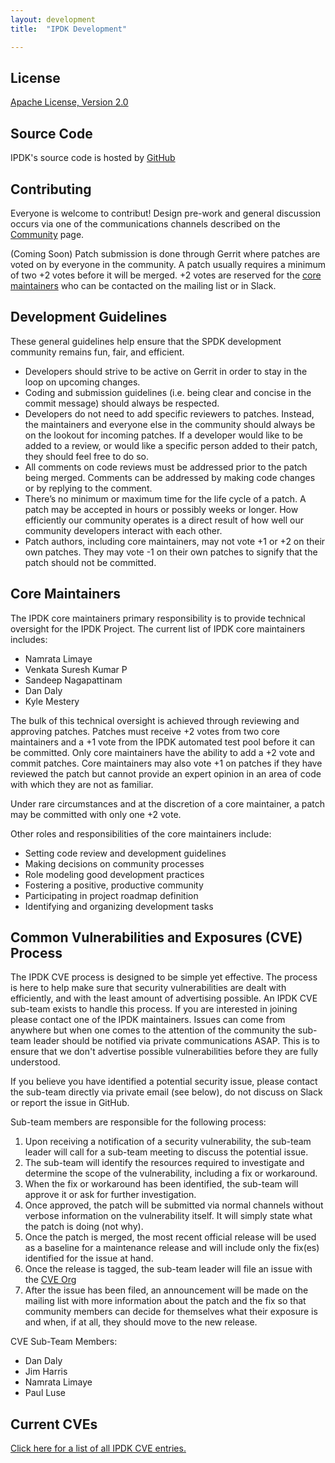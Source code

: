 ```yaml
---
layout: development
title:  "IPDK Development"

---
```


<a id="license"></a>
## License

<a href="https://www.apache.org/licenses/LICENSE-2.0"> Apache License, Version 2.0 </a>

<a id="source_code"></a>
## Source Code

IPDK's source code is hosted by [GitHub](https://github.com/ipdk-io)

<a id="contributing"></a>
## Contributing

Everyone is welcome to contribut! Design pre-work and general discussion occurs via one of the
communications channels described on the [Community](/community/) page.

(Coming Soon) Patch submission is done through Gerrit where patches are voted on by everyone in the community.
A patch usually requires a minimum of two +2 votes before it will be merged. +2 votes are reserved for
the [core maintainers](#core) who can be contacted on the mailing list or in Slack.

<a id="guidelines"></a>
## Development Guidelines

These general guidelines help ensure that the SPDK development community remains fun, fair, and efficient.

* Developers should strive to be active on Gerrit in order to stay in the loop on upcoming changes.
* Coding and submission guidelines (i.e. being clear and concise in the commit message) should always be respected.
* Developers do not need to add specific reviewers to patches. Instead, the maintainers and everyone else in the community
should always be on the lookout for incoming patches. If a developer would like to be added to a review, or would like
a specific person added to their patch, they should feel free to do so.
* All comments on code reviews must be addressed prior to the patch being merged. Comments can be addressed by making
code changes or by replying to the comment.
* There’s no minimum or maximum time for the life cycle of a patch. A patch may be accepted
in hours or possibly weeks or longer. How efficiently our community operates is a direct result of how well our
community developers interact with each other.
* Patch authors, including core maintainers, may not vote +1 or +2 on their own patches.  They may vote -1 on
their own patches to signify that the patch should not be committed.

<a id="core"></a>
## Core Maintainers

The IPDK core maintainers primary responsibility is to provide technical oversight for the IPDK Project.
The current list of IPDK core maintainers includes:

* Namrata Limaye
* Venkata Suresh Kumar P
* Sandeep Nagapattinam
* Dan Daly
* Kyle Mestery


The bulk of this technical oversight is achieved through reviewing and approving patches.  Patches
must receive +2 votes from two core maintainers and a +1 vote from the IPDK automated test pool before
it can be committed.  Only core maintainers have the ability to add a +2 vote and commit patches.  Core
maintainers may also vote +1 on patches if they have reviewed the patch but cannot provide an expert opinion
in an area of code with which they are not as familiar.

Under rare circumstances and at the discretion of a core maintainer, a patch may be committed with only one
+2 vote.

Other roles and responsibilities of the core maintainers include:

* Setting code review and development guidelines
* Making decisions on community processes
* Role modeling good development practices
* Fostering a positive, productive community
* Participating in project roadmap definition
* Identifying and organizing development tasks

<a id="cve"></a>
## Common Vulnerabilities and Exposures (CVE) Process

The IPDK CVE process is designed to be simple yet effective. The process is here to help make sure that security
vulnerabilities are dealt with efficiently, and with the least amount of advertising possible. An IPDK CVE sub-team
exists to handle this process. If you are interested in joining please contact one of the IPDK maintainers.
Issues can come from anywhere but when one comes to the attention of the community the sub-team leader should
be notified via private communications ASAP. This is to ensure that we don't advertise possible vulnerabilities
before they are fully understood.

If you believe you have identified a potential security issue, please contact the sub-team directly via private
email (see below), do not discuss on Slack or report the issue in GitHub.

Sub-team members are responsible for the following process:

1. Upon receiving a notification of a security vulnerability, the sub-team leader will call for a sub-team meeting
to discuss the potential issue.
2. The sub-team will identify the resources required to investigate and determine the scope of the vulnerability, including a fix or workaround.
3. When the fix or workaround has been identified, the sub-team will approve it or ask for further investigation.
4. Once approved, the patch will be submitted via normal channels without verbose information on the vulnerability
itself. It will simply state what the patch is doing (not why).
5. Once the patch is merged, the most recent official release will be used as a baseline for a maintenance release and will
include only the fix(es) identified for the issue at hand.
6. Once the release is tagged, the sub-team leader will file an issue with the [CVE Org](https://cve.mitre.org)
7. After the issue has been filed, an announcement will be made on the mailing list with more information about
the patch and the fix so that community members can decide for themselves what their exposure is and when, if at
all, they should move to the new release.

CVE Sub-Team Members:

* Dan Daly
* Jim Harris
* Namrata Limaye
* Paul Luse

<a id="current"></a>
## Current CVEs

[Click here for a list of all IPDK CVE entries.](https://cve.mitre.org/cgi-bin/cvekey.cgi?keyword=ipdk)
